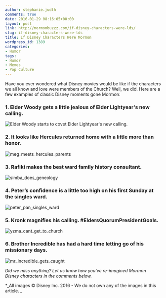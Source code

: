 ```yaml
---
author: stephanie.judth
comments: true
date: 2016-01-29 08:16:05+00:00
layout: post
link: http://mormonbuzzz.com/if-disney-characters-were-lds/
slug: if-disney-characters-were-lds
title: If Disney Characters Were Mormon
wordpress_id: 1389
categories:
- Humor
tags:
- Humor
- Memes
- Pop Culture
---
```


Have you ever wondered what Disney movies would be like if the characters we all know and love were members of the Church? Well, we did. Here are a few examples of classic Disney moments gone Mormon: 


### 1. Elder Woody gets a little jealous of Elder Lightyear's new calling.




![Elder Woody starts to covet Elder Lightyear's new calling.](http://mormonbuzzz.com/wp-content/uploads/2016/01/elder_lightyear_becomes_ap.jpg)


### 2. It looks like Hercules returned home with a little more than honor.


![meg_meets_hercules_parents](http://mormonbuzzz.com/wp-content/uploads/2016/01/meg_meets_hercules_parents.jpg)


### 3. Rafiki makes the best ward family history consultant.



![simba_does_geneology](http://mormonbuzzz.com/wp-content/uploads/2016/01/simba_does_geneology.jpg)


### 4. Peter’s confidence is a little too high on his first Sunday at the singles ward.



![peter_pan_singles_ward](http://mormonbuzzz.com/wp-content/uploads/2016/01/peter_pan_singles_ward.jpg)


### 5. Kronk magnifies his calling. #EldersQuorumPresidentGoals.



![yzma_cant_get_to_church](http://mormonbuzzz.com/wp-content/uploads/2016/01/yzma_cant_get_to_church.jpg)


### 6. Brother Incredible has had a hard time letting go of his missionary days.



![mr_incredible_gets_caught](http://mormonbuzzz.com/wp-content/uploads/2016/01/mr_incredible_gets_caught.jpg)

_Did we miss anything? Let us know how you've re-imagined Mormon Disney characters in the comments below._

*_All images © Disney Inc. 2016 - We do not own any of the images in this article. _
